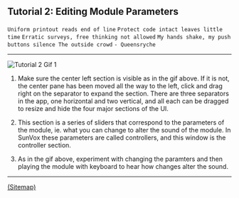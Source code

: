 ## Tutorial 2: Editing Module Parameters

`Uniform printout reads end of line`
`Protect code intact leaves little time`
`Erratic surveys, free thinking not allowed`
`My hands shake, my push buttons silence
The outside crowd`
`- Queensryche`

---

![](tutorial_1b.gif "Tutorial 2 Gif 1")

1. Make sure the center left section is visible as in the gif above. If it is not, the center pane has been moved all the way to the left, click and drag right on the separator to expand the section. There are three separators in the app, one horizontal and two vertical, and all each can be dragged to resize and hide the four major sections of the UI.

2. This section is a series of sliders that correspond to the parameters of the module, ie. what you can change to alter the sound of the module. In SunVox these parameters are called controllers, and this window is the controller section.

3. As in the gif above, experiment with changing the paramters and then playing the module with keyboard to hear how changes alter the sound.

---

[(Sitemap)](../../../Sitemap.md)
